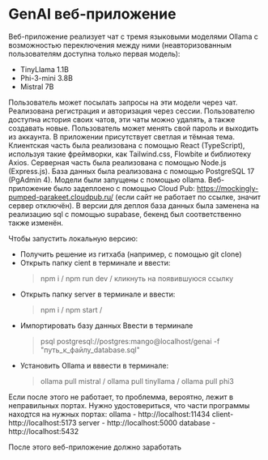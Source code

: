 # GenAI веб-приложение
Веб-приложение реализует чат c тремя языковыми моделями Ollama с возможностью переключения между ними (неавторизованным пользователям доступна только первая модель): 
- TinyLlama 1.1B
- Phi-3-mini 3.8B
- Mistral 7B

Пользователь может посылать запросы на эти модели через чат. Реализована регистрация и  авторизация через сессии. Пользователю доступна история своих чатов, эти чаты можно удалять, а также создавать новые. Пользователь может менять свой пароль и выходить из аккаунта. В приложении присутствует светлая и тёмная тема.
Клиентская часть была реализована с помощью React (TypeScript), используя такие фреймворки, как Tailwind.css, Flowbite и библиотеку Axios.
Серверная часть была реализована с помощью Node.js (Express.js).
База данных была реализована с помощью PostgreSQL 17 (PgAdmin 4).
Модели были запущены с помощью ollama. 
Веб-приложение было задеплоено с помощью Cloud Pub: https://mockingly-pumped-parakeet.cloudpub.ru/ (если сайт не работает по ссылке, значит сервер отключён). В версии для деплоя база данных была заменена на реализацию sql с помощью supabase, бекенд был соответственно также изменён.

Чтобы запустить локальную версию:
- Получить решение из гитхаба (например, с помощью git clone)
- Открыть папку cient в терминале и ввести:
   >npm i  /
npm run dev  /
кликнуть на появившуюся ссылку
- Открыть папку server в терминале и ввести:
   >npm i  /
npm start  /
- Импортировать базу данных
Ввести в терминале
  >psql postgresql://postgres:mango@localhost/genai -f "путь_к_файлу_database.sql"
- Установить Ollama и вввести в терминале:
  >ollama pull mistral  /
ollama pull tinyllama  /
ollama pull phi3

Если после этого не работает, то проблемма, вероятно, лежит в неправильных портах. Нужно удостовериться, что части программы находтся на нужных портах:
ollama - http://localhost:11434
client-http://localhost:5173
server - http://localhost:5000
database - http://localhost:5432

После этого веб-приложение должно заработать 
